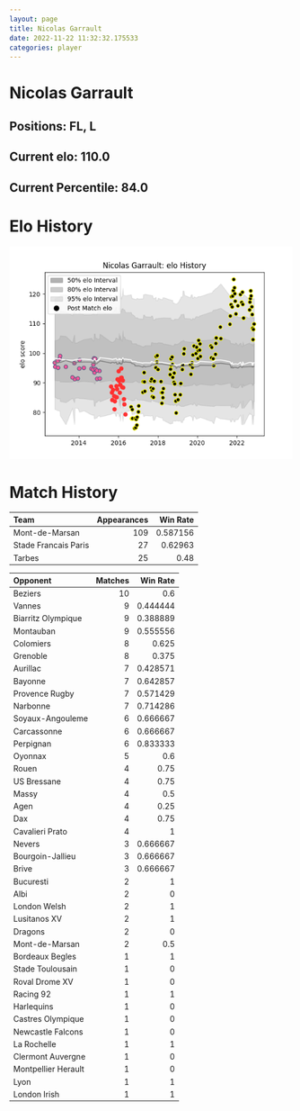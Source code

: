 ```yaml
---  
layout: page  
title: Nicolas Garrault  
date: 2022-11-22 11:32:32.175533  
categories: player  
---
```

# Nicolas Garrault

## Positions: FL, L

## Current elo: 110.0

## Current Percentile: 84.0

# Elo History


![elo history](history_NicolasGarrault.png)
# Match History


| Team                 |   Appearances |   Win Rate |
|:---------------------|--------------:|-----------:|
| Mont-de-Marsan       |           109 |   0.587156 |
| Stade Francais Paris |            27 |   0.62963  |
| Tarbes               |            25 |   0.48     |

| Opponent            |   Matches |   Win Rate |
|:--------------------|----------:|-----------:|
| Beziers             |        10 |   0.6      |
| Vannes              |         9 |   0.444444 |
| Biarritz Olympique  |         9 |   0.388889 |
| Montauban           |         9 |   0.555556 |
| Colomiers           |         8 |   0.625    |
| Grenoble            |         8 |   0.375    |
| Aurillac            |         7 |   0.428571 |
| Bayonne             |         7 |   0.642857 |
| Provence Rugby      |         7 |   0.571429 |
| Narbonne            |         7 |   0.714286 |
| Soyaux-Angouleme    |         6 |   0.666667 |
| Carcassonne         |         6 |   0.666667 |
| Perpignan           |         6 |   0.833333 |
| Oyonnax             |         5 |   0.6      |
| Rouen               |         4 |   0.75     |
| US Bressane         |         4 |   0.75     |
| Massy               |         4 |   0.5      |
| Agen                |         4 |   0.25     |
| Dax                 |         4 |   0.75     |
| Cavalieri Prato     |         4 |   1        |
| Nevers              |         3 |   0.666667 |
| Bourgoin-Jallieu    |         3 |   0.666667 |
| Brive               |         3 |   0.666667 |
| Bucuresti           |         2 |   1        |
| Albi                |         2 |   0        |
| London Welsh        |         2 |   1        |
| Lusitanos XV        |         2 |   1        |
| Dragons             |         2 |   0        |
| Mont-de-Marsan      |         2 |   0.5      |
| Bordeaux Begles     |         1 |   1        |
| Stade Toulousain    |         1 |   0        |
| Roval Drome XV      |         1 |   0        |
| Racing 92           |         1 |   1        |
| Harlequins          |         1 |   0        |
| Castres Olympique   |         1 |   0        |
| Newcastle Falcons   |         1 |   0        |
| La Rochelle         |         1 |   1        |
| Clermont Auvergne   |         1 |   0        |
| Montpellier Herault |         1 |   0        |
| Lyon                |         1 |   1        |
| London Irish        |         1 |   1        |